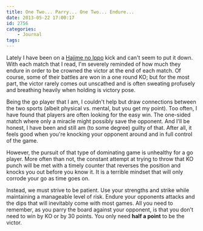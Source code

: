 ```yaml
---
title: One Two... Parry... One Two... Endure...
date: 2013-05-22 17:00:17
id: 2756
categories:
	- Journal
tags:
---
```


Lately I have been on a [Hajime no Ippo](https://en.wikipedia.org/wiki/Hajime_no_Ippo) kick and can't seem to put it down. With each match that I read, I'm severely reminded of how much they endure in order to be crowned the victor at the end of each match. Of course, some of their battles are won in a one round KO; but for the most part, the victor rarely comes out unscathed and is often sweating profusely and breathing heavily when holding is victory pose.

Being the go player that I am, I couldn't help but draw connections between the two sports (albeit physical vs. mental, but you get my point). Too often, I have found that players are often looking for the easy win. The one-sided match where only a miracle might possibly save the opponent. And I'll be honest, I have been and still am (to some degree) guilty of that. After all, it feels good when you're knocking your opponent around and in full control of the game.

However, the pursuit of that type of dominating game is unhealthy for a go player. More often than not, the constant attempt at trying to throw that KO punch will be met with a timely counter that reverses the position and knocks you out before you know it. It is a terrible mindset that will only corrode your go as time goes on.

Instead, we must strive to be patient. Use your strengths and strike while maintaining a manageable level of risk. Endure your opponents attacks and the dips that will inevitably come with most games. All you need to remember, as you parry the board against your opponent, is that you don't need to win by KO or by 30 points. You only need **half a point** to be the victor.